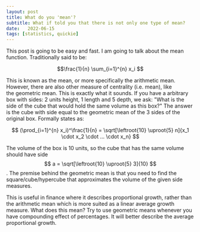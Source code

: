 ```yaml
---
layout: post
title: What do you 'mean'?
subtitle: What if told you that there is not only one type of mean?
date:   2022-06-15
tags: [statistics, quickie]
---
```


This post is going to be easy and fast. I am going to talk about the mean function. Traditionally said to be:

$$\frac{1}{n} \sum_{i=1}^{n} x_i $$

This is known as the mean, or more specifically the arithmetic mean. However, there are also other measure of centrality (i.e. mean), like  
the geometric mean. This is exactly what it sounds. If you have a arbitrary box with sides: 2 units height, 1 length and 5 depth, we ask: "What is the 
side of the cube that would hold the same volume as this box?" The answer is the cube with side equal to the geometric mean of the 3 sides of the original box.
Formally states as:

$$ (\prod_{i=1}^{n} x_i)^\frac{1}{n} = \sqrt[\leftroot{10} \uproot{5} n]{x_1 \cdot x_2 \cdot ... \cdot x_n} $$

The volume of the box is 10 units, so the cube that has the same volume should have side $$ a = \sqrt[\leftroot{10} \uproot{5} 3]{10} $$.
The premise behind the geometric mean is that you need to find the square/cube/hypercube that approximates the volume of the 
given side measures. 

This is useful in finance where it describes proportional growth, rather than the arithmetic mean which is more suited
as a linear average growth measure. What does this mean? Try to use geometric means whenever you have compounding effect of percentages.
It will better describe the average proportional growth. 
